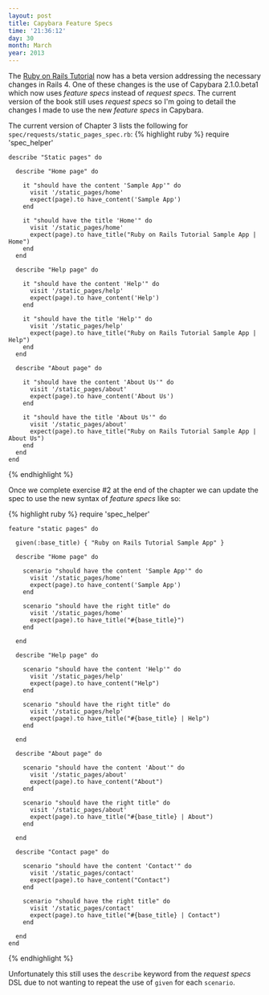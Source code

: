 ```yaml
---
layout: post
title: Capybara Feature Specs
time: '21:36:12'
day: 30
month: March
year: 2013
---
```


The [Ruby on Rails Tutorial](http://railstutorial.org) now has a beta version addressing the necessary changes in Rails 4. One of these changes is the use of Capybara 2.1.0.beta1 which now uses *feature specs* instead of *request specs*. The current version of the book still uses *request specs* so I'm going to detail the changes I made to use the new *feature specs* in Capybara.

The current version of Chapter 3 lists the following for `spec/requests/static_pages_spec.rb`:
{% highlight ruby %}
    require 'spec_helper'

    describe "Static pages" do

      describe "Home page" do

        it "should have the content 'Sample App'" do
          visit '/static_pages/home'
          expect(page).to have_content('Sample App')
        end

        it "should have the title 'Home'" do
          visit '/static_pages/home'
          expect(page).to have_title("Ruby on Rails Tutorial Sample App | Home")
        end
      end

      describe "Help page" do

        it "should have the content 'Help'" do
          visit '/static_pages/help'
          expect(page).to have_content('Help')
        end

        it "should have the title 'Help'" do
          visit '/static_pages/help'
          expect(page).to have_title("Ruby on Rails Tutorial Sample App | Help")
        end
      end

      describe "About page" do

        it "should have the content 'About Us'" do
          visit '/static_pages/about'
          expect(page).to have_content('About Us')
        end

        it "should have the title 'About Us'" do
          visit '/static_pages/about'
          expect(page).to have_title("Ruby on Rails Tutorial Sample App | About Us")
        end
      end
    end
{% endhighlight %}

Once we complete exercise #2 at the end of the chapter we can update the spec to use the new syntax of *feature specs* like so:

{% highlight ruby %}
    require 'spec_helper'

    feature "static pages" do

      given(:base_title) { "Ruby on Rails Tutorial Sample App" }

      describe "Home page" do

        scenario "should have the content 'Sample App'" do
          visit '/static_pages/home'
          expect(page).to have_content('Sample App')
        end

        scenario "should have the right title" do
          visit '/static_pages/home'
          expect(page).to have_title("#{base_title}")
        end

      end

      describe "Help page" do

        scenario "should have the content 'Help'" do
          visit '/static_pages/help'
          expect(page).to have_content("Help")
        end

        scenario "should have the right title" do
          visit '/static_pages/help'
          expect(page).to have_title("#{base_title} | Help")
        end

      end

      describe "About page" do

        scenario "should have the content 'About'" do
          visit '/static_pages/about'
          expect(page).to have_content("About")
        end

        scenario "should have the right title" do
          visit '/static_pages/about'
          expect(page).to have_title("#{base_title} | About")
        end

      end

      describe "Contact page" do

        scenario "should have the content 'Contact'" do
          visit '/static_pages/contact'
          expect(page).to have_content("Contact")
        end

        scenario "should have the right title" do
          visit '/static_pages/contact'
          expect(page).to have_title("#{base_title} | Contact")
        end

      end
    end
{% endhighlight %}

Unfortunately this still uses the `describe` keyword from the *request specs* DSL due to not wanting to repeat the use of `given` for each `scenario`.